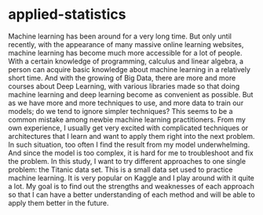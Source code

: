 # applied-statistics
Machine learning has been around for a very long time. But only until recently, with the appearance of many massive online learning websites, machine learning has become much more accessible for a lot of people. With a certain knowledge of programming, calculus and linear algebra, a person can acquire basic knowledge about machine learning in a relatively short time. And with the growing of Big Data, there are more and more courses about Deep Learning, with various libraries made so that doing machine learning and deep learning become as convenient as possible.  But as we have more and more techniques to use, and more data to train our models; do we tend to ignore simpler techniques? This seems to be a common mistake among newbie machine learning practitioners. From my own experience, I usually get very excited with complicated techniques or architectures that I learn and want to apply them right into the next problem. In such situation, too often I find the result from my model underwhelming. And since the model is too complex, it is hard for me to troubleshoot and fix the problem. In this study, I want to try different approaches to one single problem: the Titanic data set. This is a small data set used to practice machine learning. It is very popular on Kaggle and I play around with it quite a lot. My goal is to find out the strengths and weaknesses of each approach so that I can have a better understanding of each method and will be able to apply them better in the future.
